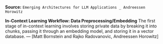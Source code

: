 **Source:** `Emerging Architectures for LLM Applications _ Andreessen Horowitz`

**In-Context Learning Workflow: Data Preprocessing/Embedding**
The first stage of in-context learning involves storing private data by breaking it into chunks, passing it through an embedding model, and storing it in a vector database. — [Matt Bornstein and Rajko Radovanovic, Andreessen Horowitz]
